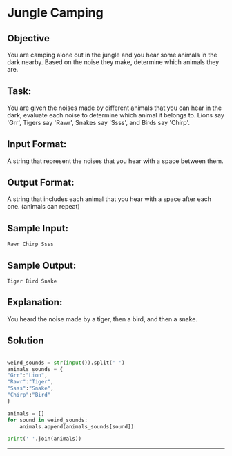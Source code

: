 # Jungle Camping 
## Objective
 
You are camping alone out in the jungle and you hear some animals in the dark nearby. Based on the noise they make, determine which animals they are. 
 

## Task:  

You are given the noises made by different animals that you can hear in the dark, evaluate each noise to determine which animal it belongs to. Lions say 'Grr', Tigers say 'Rawr', Snakes say 'Ssss', and Birds say 'Chirp'. 
 

## Input Format:  

A string that represent the noises that you hear with a space between them. 
 

## Output Format:  

A string that includes each animal that you hear with a space after each one. (animals can repeat) 
 

## Sample Input:  

```
Rawr Chirp Ssss 
```
 
## Sample Output:  

```
Tiger Bird Snake 
```


## Explanation:  

You heard the noise made by a tiger, then a bird, and then a snake.


## Solution

```python

weird_sounds = str(input()).split(' ')
animals_sounds = {
"Grr":"Lion",
"Rawr":"Tiger",
"Ssss":"Snake",
"Chirp":"Bird"
}

animals = []
for sound in weird_sounds:
    animals.append(animals_sounds[sound])

print(' '.join(animals))

```


---